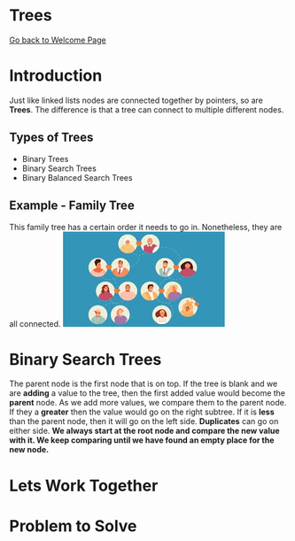 # Trees
[Go back to Welcome Page]((https://github.com/MarisabelTrejo/data-structure/blob/main/Welcome.md)https://github.com/MarisabelTrejo/data-structure/blob/main/Welcome.md)
# Introduction
Just like linked lists nodes are connected together by pointers, so are **Trees**. The difference is that a tree can connect to multiple different nodes. 
## Types of Trees
- Binary Trees
- Binary Search Trees
- Binary Balanced Search Trees

## Example - Family Tree
This family tree has a certain order it needs to go in. Nonetheless, they are all connected.
![fam tree](Images/family-tree.jpeg)

# Binary Search Trees
The parent node is the first node that is on top. If the tree is blank and we are **adding** a value to the tree, then the first added value would become the **parent** node. As we add more values, we compare them to the parent node. If they a **greater** then the value would go on the right subtree. If it is **less** than the parent node, then it will go on the left side. **Duplicates** can go on either side.
**We always start at the root node and compare the new value with it. We keep comparing until we have found an empty place for the new node.**

# Lets Work Together


# Problem to Solve
